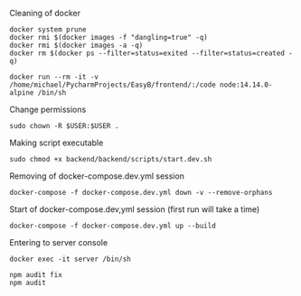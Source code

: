 Cleaning of docker

```shell script
docker system prune
docker rmi $(docker images -f "dangling=true" -q)
docker rmi $(docker images -a -q)
docker rm $(docker ps --filter=status=exited --filter=status=created -q)

```

```shell script
docker run --rm -it -v /home/michael/PycharmProjects/EasyB/frontend/:/code node:14.14.0-alpine /bin/sh
```


Change permissions

```shell script
sudo chown -R $USER:$USER .
```


Making script executable

```shell script
sudo chmod +x backend/backend/scripts/start.dev.sh
```


Removing of docker-compose.dev.yml session

```shell script
docker-compose -f docker-compose.dev.yml down -v --remove-orphans
```


Start of docker-compose.dev,yml session (first run will take a time)

```shell script
docker-compose -f docker-compose.dev.yml up --build
```


Entering to server console

```shell script
docker exec -it server /bin/sh
```

```shell script
npm audit fix
npm audit
```

